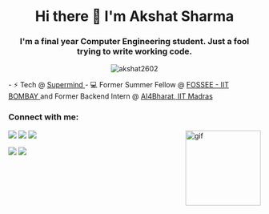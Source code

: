 <h1 align="center">Hi there 👋 I'm Akshat Sharma </h1>
<h3 align="center">I'm a final year Computer Engineering student. Just a fool trying to write working code.</h3>

<p align="center"> <img src="https://komarev.com/ghpvc/?username=akshat2602&label=Profile%20views&color=0e75b6&style=flat" alt="akshat2602" /> </p>
- ⚡ Tech @ <a href="https://app.getsupermind.com"> Supermind </a>
- 💻 Former Summer Fellow @ <a href="https://fossee.in"> FOSSEE - IIT BOMBAY </a> and Former Backend Intern @ <a href="https://ai4bharat.org/"> AI4Bharat, IIT Madras</a>

<h3 align="left">Connect with me:</h3>
<p align="left">
  <a href="https://linkedin.com/in/akshat-sharma-2602" target="blank"><img src="https://img.shields.io/badge/LinkedIn-0077B5?style=for-the-badge&logo=linkedin&logoColor=white"/></a>
  <a href="mailto:akshatsharma2602@gmail.com" target="blank"><img src="https://img.shields.io/badge/Gmail-D14836?style=for-the-badge&logo=gmail&logoColor=white"/></a>
  <a href="https://twitter.com/akshat2602" target="blank"><img src="https://img.shields.io/badge/Twitter-1DA1F2?style=for-the-badge&logo=twitter&logoColor=white" /></a>
  
<img align="right" src="https://cdn.discordapp.com/attachments/647098272175095808/878312984093548645/akshat.gif" alt="gif" height="150px" />



<p align="left"> 
  <img src="https://github-readme-streak-stats.herokuapp.com?user=akshat2602&theme=dracula" />
   <img src="https://github-readme-activity-graph.cyclic.app/graph?username=akshat2602&theme=dracula&show_icons=true&count_private=true" />
  <!-- <img src="https://github-readme-stats.vercel.app/api/top-langs/?username=akshat2602&theme=dracula&show_icons=true&count_private=true&layout=compact" /> -->
</p>
